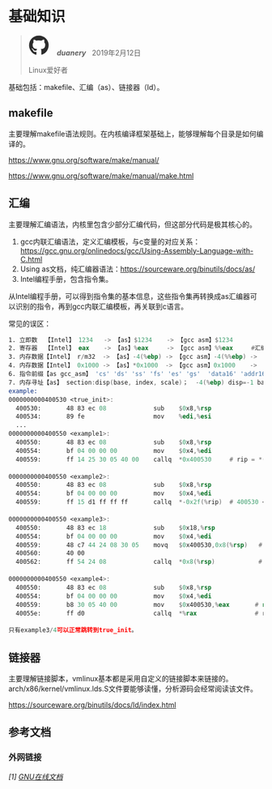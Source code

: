 # 基础知识

> [![40](https://github.com/duanery/picture/blob/master/github/github_black_40px.png)](https://duanery.github.io)
> &nbsp;&nbsp;
> ***duanery*** &nbsp;
> 2019年2月12日
> 
> Linux爱好者

基础包括：makefile、汇编（as）、链接器（ld）。

## makefile

主要理解makefile语法规则。在内核编译框架基础上，能够理解每个目录是如何编译的。

https://www.gnu.org/software/make/manual/

https://www.gnu.org/software/make/manual/make.html

## 汇编
主要理解汇编语法，内核里包含少部分汇编代码，但这部分代码是极其核心的。

1. gcc内联汇编语法，定义汇编模板，与c变量的对应关系：https://gcc.gnu.org/onlinedocs/gcc/Using-Assembly-Language-with-C.html
2. Using as文档，纯汇编器语法：https://sourceware.org/binutils/docs/as/
3. Intel编程手册，包含指令集。

从Intel编程手册，可以得到指令集的基本信息，这些指令集再转换成as汇编器可以识别的指令，再到gcc内联汇编模板，再关联到c语言。

常见的误区：
```asm  
1. 立即数  【Intel】 1234   -> 【as】$1234    -> 【gcc asm】$1234
2. 寄存器  【Intel】 eax    -> 【as】%eax     -> 【gcc asm】%%eax     #汇编模板内%%来转义为一个%
3. 内存数据【Intel】 r/m32  -> 【as】-4(%ebp) -> 【gcc asm】-4(%%ebp) -> 【c】局部变量
4. 内存数据【Intel】 0x1000 -> 【as】*0x1000  -> 【gcc asm】0x1000    -> 【c】*(char *)0x1000   #0x1000在汇编内不是立即数，而是内存地址0x1000位置的数据
6. 指令前缀【as gcc_asm】 'cs' 'ds' 'ss' 'fs' 'es' 'gs'  'data16' 'addr16' 'data32' 'addr32' 'lock' 'rep' 'repe' 'repne' 'rex_64_x_y_z'
7. 内存寻址【as】 section:disp(base, index, scale)；  -4(%ebp) disp=-1 base=ebp；  0x1000 disp=0x1000 base/index/scale 不存在
example:
0000000000400530 <true_init>:
  400530:       48 83 ec 08             sub    $0x8,%rsp
  400534:       89 fe                   mov    %edi,%esi
  ...
0000000000400550 <example1>:
  400550:       48 83 ec 08             sub    $0x8,%rsp
  400554:       bf 04 00 00 00          mov    $0x4,%edi
  400559:       ff 14 25 30 05 40 00    callq  *0x400530     # rip = *(u64*)0x400530

0000000000400550 <example2>:
  400550:       48 83 ec 08             sub    $0x8,%rsp
  400554:       bf 04 00 00 00          mov    $0x4,%edi
  400559:       ff 15 d1 ff ff ff       callq  *-0x2f(%rip)  # 400530 <true_init>  #rip = *(u64*)(rip-0x2f)  #40055f-0x2f = 400530

0000000000400550 <example3>:
  400550:       48 83 ec 18             sub    $0x18,%rsp
  400554:       bf 04 00 00 00          mov    $0x4,%edi
  400559:       48 c7 44 24 08 30 05    movq   $0x400530,0x8(%rsp)   # *(u64*)(rsp+0x8) = 0x400530
  400560:       40 00 
  400562:       ff 54 24 08             callq  *0x8(%rsp)            # rip = *(u64*)(rsp+0x8)

0000000000400550 <example4>:
  400550:       48 83 ec 08             sub    $0x8,%rsp
  400554:       bf 04 00 00 00          mov    $0x4,%edi
  400559:       b8 30 05 40 00          mov    $0x400530,%eax       # rax = 0x400530
  40055e:       ff d0                   callq  *%rax                # rip = rax
  
只有example3/4可以正常跳转到true_init。

```

## 链接器
主要理解链接脚本，vmlinux基本都是采用自定义的链接脚本来链接的。arch/x86/kernel/vmlinux.lds.S文件要能够读懂，分析源码会经常阅读该文件。

https://sourceware.org/binutils/docs/ld/index.html

## 参考文档

### 外网链接
*\[1\] [GNU在线文档][1]*

[1]: https://www.gnu.org/manual/manual.html "GNU"
